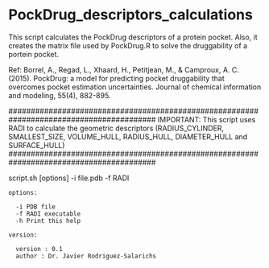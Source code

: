 # PockDrug_descriptors_calculations
This script calculates the PockDrug descriptors of a protein pocket. Also, it creates the matrix file used by PockDrug.R to solve the druggability of a portein pocket.

Ref: Borrel, A., Regad, L., Xhaard, H., Petitjean, M., & Camproux, A. C. (2015). PockDrug: a model for predicting pocket druggability that overcomes pocket estimation uncertainties. Journal of chemical information and modeling, 55(4), 882-895.



#########################################################################################
    IMPORTANT: This script uses RADI to calculate the geometric descriptors 
      (RADIUS_CYLINDER, SMALLEST_SIZE, VOLUME_HULL, RADIUS_HULL, DIAMETER_HULL and SURFACE_HULL) 
#########################################################################################
   
   script.sh [options] -i file.pdb -f RADI

    options:

      -i PDB file
      -f RADI executable
      -h Print this help

    version:

      version : 0.1
      author : Dr. Javier Rodriguez-Salarichs
      
      
